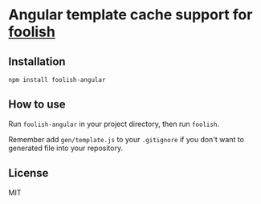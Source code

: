 # Angular template cache support for [foolish]

## Installation

`npm install foolish-angular`

## How to use

Run `foolish-angular` in your project directory, then run `foolish`.

Remember add `gen/template.js` to your `.gitignore` if you don't want to generated file into your repository.

## License

MIT

[foolish]:https://github.com/perfectworks/foolish.git
